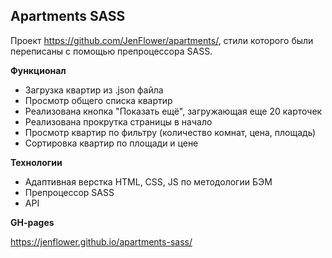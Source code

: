 ## Apartments SASS

Проект https://github.com/JenFlower/apartments/, стили которого были переписаны с помощью препроцессора SASS.

**Функционал**
* Загрузка квартир из .json файла
* Просмотр общего списка квартир
* Реализована кнопка "Показать ещё", загружающая еще 20 карточек
* Реализована прокрутка страницы в начало
* Просмотр квартир по фильтру (количество комнат, цена, площадь)
* Сортировка квартир по площади и цене

**Технологии**
* Адаптивная верстка HTML, CSS, JS по методологии БЭМ
* Препроцессор SASS
* API

**GH-pages**

https://jenflower.github.io/apartments-sass/
